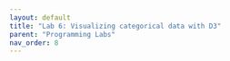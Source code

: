```yaml
---
layout: default
title: "Lab 6: Visualizing categorical data with D3"
parent: "Programming Labs"
nav_order: 8
---
```

